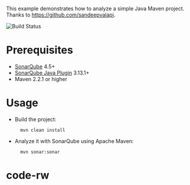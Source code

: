 This example demonstrates how to analyze a simple Java Maven project. Thanks to https://github.com/sandeepvalapi.

![Build Status](https://travis-ci.org/berkdulger/Code_Quality_and_Analysis_Training.svg?branch=master)


Prerequisites
=============
* [SonarQube](http://www.sonarqube.org/downloads/) 4.5+
* [SonarQube Java Plugin](http://docs.sonarqube.org/display/PLUG/Java+Plugin) 3.13.1+
* Maven 2.2.1 or higher

Usage
=====
* Build the project:

        mvn clean install

* Analyze it with SonarQube using Apache Maven:

        mvn sonar:sonar
# code-rw
